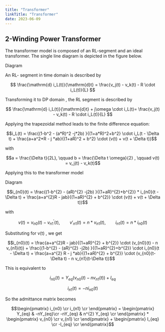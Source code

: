 ```yaml
---
title: "Transformer"
linkTitle: "Transformer"
date: 2023-06-09
---
```


## 2-Winding Power Transformer
The transformer model is composed of an RL-segment and an ideal transformer.
The single line diagram is depicted in the figure below.

Diagram

An RL- segment in time domain is described by

$$
\frac{\mathrm{d} i_L(t)}{\mathrm{d}t} = \frac{v_j(t) - v_k(t) - R \cdot i_L(t)}{L}
$$

Transforming it to DP domain , the RL segment is described by 

$$
  \frac{\mathrm{d} i_L(t)}{\mathrm{d}t} + j\omega \cdot i_L(t)= \frac{v_j(t) - v_k(t) - R \cdot i_L(t)}{L}
$$

Applying the trapezoidal method leads to the finite difference equation:
```math
i_L(t) = \frac{(1-b^2 - (a*R)^2 -j*2b) }{(1+a*R)^2+b^2} \cdot i_L(t - \Delta t) + \frac{a+a^2*R - j *ab}{(1+aR)^2 + b^2} \cdot (v(t) + v(t + \Delta t))
```
with
```math
a = \frac{\Delta t}{2L}, \qquad b = \frac{\Delta t \omega}{2} , \qquad v(t) = v_j(t) - v_k(t)
```

Applying this to the transformer model 

Diagram 

```math
i_{n0}(t) = \frac{(1-b^{2} - (aR)^{2} -j2b) }{(1+aR)^{2}+b^{2}} * i_{n0}(t - \Delta t) + \frac{a+a^{2}R - jab}{(1+aR)^{2} + b^{2}} \cdot (v(t) + v(t + \Delta t))
```
with
```math
v(t) = v_{n0}(t) - v^{'}_{n1}(t), \qquad v{'}_{n1}(t)= n * v_{n1}(t) , \qquad i_{n1}(t) = n * i_{n0}(t)
```

Substituting for v(t) , we get 
```math
i_{n0}(t) = \frac{a+a^{2}R - jab}{(1+aR)^{2} + b^{2}} \cdot (v_{n0}(t) - n v_{n1}(t)) + \frac{(1-b^{2} - (aR)^{2} -j2b) }{(1+aR)^{2}+b^{2}} \cdot i_{n0}(t - \Delta t) + \frac{a+a^{2} R - j *ab}{(1+aR)^{2} + b^{2}} \cdot (v_{n0}(t-\Delta t) - n v_{n1}(t-\Delta t))
```

This is equivalent to 
```math
i_{n0}(t) = Y_{eq} (v_{n0}(t) - nv_{n1}(t)) + I_{eq} 
```
```math
i_{n1}(t) = - n i_{n0}(t)
```

So the admittance matrix becomes 

```math
\begin{pmatrix}
i_{n0} \cr
i_{n1} \cr
\end{pmatrix}
=
\begin{pmatrix}
  Y_{eq} & -nY_{eq}\cr
  -nY_{eq} & n^{2} Y_{eq} \cr
\end{pmatrix} 
* 
\begin{pmatrix}
v_{n0} \cr
v_{n1} \cr
\end{pmatrix} + 
\begin{pmatrix}
I_{eq} \cr
-I_{eq} \cr
\end{pmatrix}
```
